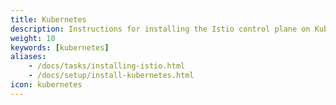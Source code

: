 ```yaml
---
title: Kubernetes
description: Instructions for installing the Istio control plane on Kubernetes and adding virtual machines into the mesh.
weight: 10
keywords: [kubernetes]
aliases:
    - /docs/tasks/installing-istio.html
    - /docs/setup/install-kubernetes.html
icon: kubernetes
---
```

